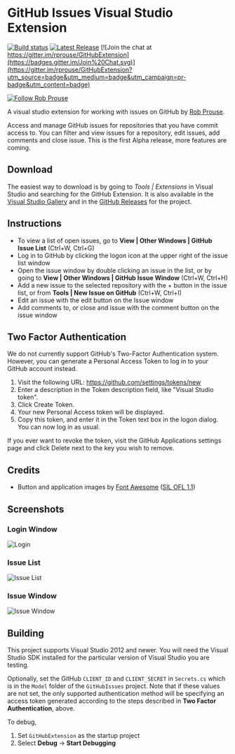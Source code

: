 GitHub Issues Visual Studio Extension
===============

[![Build status](https://ci.appveyor.com/api/projects/status/cq3t38xds110oxb8/branch/master?svg=true)](https://ci.appveyor.com/project/rprouse/githubextension/branch/master) [![Latest Release](https://img.shields.io/github/release/rprouse/GitHubExtension.svg)](https://visualstudiogallery.msdn.microsoft.com/e4ba5ebd-bcd5-4e20-8375-bb8cbdd71d7e) [![Join the chat at https://gitter.im/rprouse/GitHubExtension](https://badges.gitter.im/Join%20Chat.svg)](https://gitter.im/rprouse/GitHubExtension?utm_source=badge&utm_medium=badge&utm_campaign=pr-badge&utm_content=badge)

[![Follow Rob Prouse](https://img.shields.io/twitter/follow/rprouse.svg?style=social)](https://twitter.com/rprouse)

A visual studio extension for working with issues on GitHub by [Rob Prouse](http://www.alteridem.net). 

Access and manage GitHub issues for repositories that you have commit access to. You can filter and view issues for a repository, edit issues, add comments and close issue. This is the first Alpha release, more features are coming. 

## Download ##

The easiest way to download is by going to *Tools | Extensions* in Visual Studio and searching for the GitHub Extension. It is also available in the [Visual Studio Gallery](https://visualstudiogallery.msdn.microsoft.com/e4ba5ebd-bcd5-4e20-8375-bb8cbdd71d7e) and in the [GitHub Releases](https://github.com/rprouse/GitHubExtension/releases) for the project. 

## Instructions ##

- To view a list of open issues, go to **View | Other Windows | GitHub Issue List** (Ctrl+W, Ctrl+G)
- Log in to GitHub by clicking the logon icon at the upper right of the issue list window
- Open the issue window by double clicking an issue in the list, or by going to **View | Other Windows | GitHub Issue Window** (Ctrl+W, Ctrl+H)
- Add a new issue to the selected repository with the + button in the issue list, or from **Tools | New Issue on GitHub** (Ctrl+W, Ctrl+I)
- Edit an issue with the edit button on the Issue window
- Add comments to, or close and issue with the comment button on the issue window

## Two Factor Authentication ##

We do not currently support GitHub's Two-Factor Authentication system. However, you can generate a Personal Access Token to log in to your GitHub account instead.

1. Visit the following URL: https://github.com/settings/tokens/new
2. Enter a description in the Token description field, like "Visual Studio token".
3. Click Create Token.
4. Your new Personal Access token will be displayed.
5. Copy this token, and enter it in the Token text box in the logon dialog. You can now log in as usual.

If you ever want to revoke the token, visit the GitHub Applications settings page and click Delete next to the key you wish to remove.

## Credits ##

- Button and application images by [Font Awesome](http://fortawesome.github.io/Font-Awesome/) ([SIL OFL 1.1](http://scripts.sil.org/OFL))

## Screenshots ##

### Login Window ###

![Login](/images/logon.png)

### Issue List ###

![Issue List](/images/issue_list.png)

### Issue Window ###

![Issue Window](/images/issue.png)

## Building ##

This project supports Visual Studio 2012 and newer. You will need the Visual Studio SDK installed for the particular version of Visual Studio you are testing.

Optionally, set the GitHub `CLIENT_ID` and `CLIENT_SECRET` in `Secrets.cs` which is in the
`Model` folder of the `GitHubIssues` project. Note that if these values are not set, the
only supported authentication method will be specifying an access token generated according
to the steps described in **Two Factor Authentication**, above.

To debug, 

1. Set `GitHubExtension` as the startup project
2. Select **Debug** &rarr; **Start Debugging**
